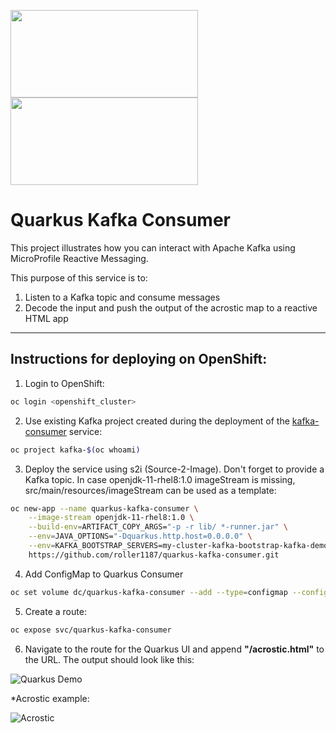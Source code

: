 <img src="https://developers.redhat.com/blog/wp-content/uploads/2018/10/Untitled-drawing-4.png" data-canonical-src="https://developers.redhat.com/blog/wp-content/uploads/2018/10/Untitled-drawing-4.png" width="300" height="140" /> <img src="https://quarkus.io/assets/images/quarkus_logo_horizontal_rgb_reverse.svg" data-canonical-src="https://quarkus.io/assets/images/quarkus_logo_horizontal_rgb_reverse.svg" width="300" height="140" />

# Quarkus Kafka Consumer

This project illustrates how you can interact with Apache Kafka using MicroProfile Reactive Messaging.

This purpose of this service is to:
  1. Listen to a Kafka topic and consume messages
  2. Decode the input and push the output of the acrostic map to a reactive HTML app

---

## Instructions for deploying on OpenShift:
  1. Login to OpenShift:
```sh
oc login <openshift_cluster>
```
  2. Use existing Kafka project created during the deployment of the [kafka-consumer](https://github.com/roller1187/kafka-consumer) service:
```sh
oc project kafka-$(oc whoami)
```
  3. Deploy the service using s2i (Source-2-Image). Don't forget to provide a Kafka topic. In case openjdk-11-rhel8:1.0 imageStream is missing, src/main/resources/imageStream can be used as a template:
```sh
oc new-app --name quarkus-kafka-consumer \
    --image-stream openjdk-11-rhel8:1.0 \
    --build-env=ARTIFACT_COPY_ARGS="-p -r lib/ *-runner.jar" \
    --env=JAVA_OPTIONS="-Dquarkus.http.host=0.0.0.0" \
    --env=KAFKA_BOOTSTRAP_SERVERS=my-cluster-kafka-bootstrap-kafka-demo.apps.postal.redhatgov.io:443 \
    https://github.com/roller1187/quarkus-kafka-consumer.git
```
  4. Add ConfigMap to Quarkus Consumer
```sh
oc set volume dc/quarkus-kafka-consumer --add --type=configmap --configmap-name=kafka-cert --mount-path=/tmp/certs
```
  5. Create a route:
```sh
oc expose svc/quarkus-kafka-consumer
```
  6. Navigate to the route for the Quarkus UI and append **"/acrostic.html"** to the URL. The output should look like this:
  
![Quarkus Demo](https://github.com/roller1187/quarkus-kafka-consumer/blob/master/.screens/quarkus_demo.gif)

*Acrostic example:

![Acrostic](https://www.researchgate.net/profile/Andrew_Finch/publication/260593143/figure/fig3/AS:392472879484941@1470584234596/Acrostic-poem-Teaching-points-Spelling-Vocabulary-Dictionary-Holmes-Moulton-2001.png)
